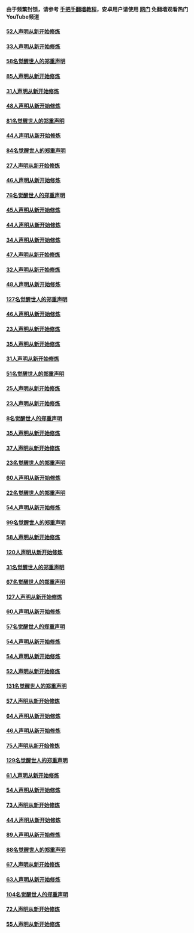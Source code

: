 #### 由于频繁封锁，请参考 [手把手翻墙教程](https://github.com/gfw-breaker/guides/wiki/)，安卓用户请使用 [网门](https://github.com/gfw-breaker/nogfw/blob/master/dl.md?t=03140300) 免翻墙观看热门YouTube频道 

#### [52人声明从新开始修炼](../pages/91/421846.md?t=03140300) 

#### [33人声明从新开始修炼](../pages/91/421804.md?t=03140300) 

#### [58名觉醒世人的郑重声明](../pages/91/421845.md?t=03140300) 

#### [85人声明从新开始修炼](../pages/91/421769.md?t=03140300) 

#### [31人声明从新开始修炼](../pages/91/421763.md?t=03140300) 

#### [48人声明从新开始修炼](../pages/91/421605.md?t=03140300) 

#### [81名觉醒世人的郑重声明](../pages/91/421656.md?t=03140300) 

#### [44人声明从新开始修炼](../pages/91/421544.md?t=03140300) 

#### [84名觉醒世人的郑重声明](../pages/91/421543.md?t=03140300) 

#### [27人声明从新开始修炼](../pages/91/421465.md?t=03140300) 

#### [46人声明从新开始修炼](../pages/91/421454.md?t=03140300) 

#### [76名觉醒世人的郑重声明](../pages/91/421453.md?t=03140300) 

#### [45人声明从新开始修炼](../pages/91/421452.md?t=03140300) 

#### [44人声明从新开始修炼](../pages/91/421422.md?t=03140300) 

#### [34人声明从新开始修炼](../pages/91/421322.md?t=03140300) 

#### [47人声明从新开始修炼](../pages/91/421264.md?t=03140300) 

#### [32人声明从新开始修炼](../pages/91/421225.md?t=03140300) 

#### [48人声明从新开始修炼](../pages/91/421202.md?t=03140300) 

#### [127名觉醒世人的郑重声明](../pages/91/421224.md?t=03140300) 

#### [46人声明从新开始修炼](../pages/91/421203.md?t=03140300) 

#### [23人声明从新开始修炼](../pages/91/421138.md?t=03140300) 

#### [35人声明从新开始修炼](../pages/91/421122.md?t=03140300) 

#### [31人声明从新开始修炼](../pages/91/421081.md?t=03140300) 

#### [51名觉醒世人的郑重声明](../pages/91/421080.md?t=03140300) 

#### [25人声明从新开始修炼](../pages/91/421020.md?t=03140300) 

#### [23人声明从新开始修炼](../pages/91/420884.md?t=03140300) 

#### [8名觉醒世人的郑重声明](../pages/91/420883.md?t=03140300) 

#### [35人声明从新开始修炼](../pages/91/420809.md?t=03140300) 

#### [37人声明从新开始修炼](../pages/91/420766.md?t=03140300) 

#### [23名觉醒世人的郑重声明](../pages/91/420765.md?t=03140300) 

#### [60人声明从新开始修炼](../pages/91/420727.md?t=03140300) 

#### [22名觉醒世人的郑重声明](../pages/91/420726.md?t=03140300) 

#### [54人声明从新开始修炼](../pages/91/420529.md?t=03140300) 

#### [99名觉醒世人的郑重声明](../pages/91/420528.md?t=03140300) 

#### [58人声明从新开始修炼](../pages/91/420198.md?t=03140300) 

#### [120人声明从新开始修炼](../pages/91/420141.md?t=03140300) 

#### [31名觉醒世人的郑重声明](../pages/91/420197.md?t=03140300) 

#### [67名觉醒世人的郑重声明](../pages/91/420140.md?t=03140300) 

#### [127人声明从新开始修炼](../pages/91/420082.md?t=03140300) 

#### [60人声明从新开始修炼](../pages/91/420081.md?t=03140300) 

#### [57名觉醒世人的郑重声明](../pages/91/420080.md?t=03140300) 

#### [54人声明从新开始修炼](../pages/91/419533.md?t=03140300) 

#### [54人声明从新开始修炼](../pages/91/419532.md?t=03140300) 

#### [52人声明从新开始修炼](../pages/91/419531.md?t=03140300) 

#### [131名觉醒世人的郑重声明](../pages/91/419530.md?t=03140300) 

#### [57人声明从新开始修炼](../pages/91/419430.md?t=03140300) 

#### [64人声明从新开始修炼](../pages/91/419429.md?t=03140300) 

#### [46人声明从新开始修炼](../pages/91/419428.md?t=03140300) 

#### [75人声明从新开始修炼](../pages/91/419427.md?t=03140300) 

#### [129名觉醒世人的郑重声明](../pages/91/419426.md?t=03140300) 

#### [61人声明从新开始修炼](../pages/91/419198.md?t=03140300) 

#### [54人声明从新开始修炼](../pages/91/419197.md?t=03140300) 

#### [73人声明从新开始修炼](../pages/91/419196.md?t=03140300) 

#### [44人声明从新开始修炼](../pages/91/419075.md?t=03140300) 

#### [89人声明从新开始修炼](../pages/91/419074.md?t=03140300) 

#### [88名觉醒世人的郑重声明](../pages/91/419195.md?t=03140300) 

#### [67人声明从新开始修炼](../pages/91/419073.md?t=03140300) 

#### [63人声明从新开始修炼](../pages/91/419072.md?t=03140300) 

#### [104名觉醒世人的郑重声明](../pages/91/419071.md?t=03140300) 

#### [72人声明从新开始修炼](../pages/91/418902.md?t=03140300) 

#### [55人声明从新开始修炼](../pages/91/418901.md?t=03140300) 

